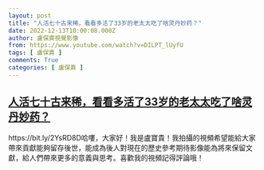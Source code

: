 ```yaml
---
layout: post
title: "人活七十古来稀，看看多活了33岁的老太太吃了啥灵丹妙药？"
date: 2022-12-13T10:00:08.000Z
author: 盧保貴視覺影像
from: https://www.youtube.com/watch?v=DILPT_lUyfU
tags: [ 盧保貴 ]
comments: True
categories: [ 盧保貴 ]
---
```

<!--1670925608000-->
[人活七十古来稀，看看多活了33岁的老太太吃了啥灵丹妙药？](https://www.youtube.com/watch?v=DILPT_lUyfU)
------

<div>
https://bit.ly/2YsRD8D哈嘍，大家好！我是盧寶貴！我拍攝的視頻希望能給大家帶來貢獻能夠留存後世，能成為後人對現在的歷史參考期待影像能為將來保留文獻，給人們帶來更多的意義與思考。喜歡我的視頻記得評論哦！
</div>
